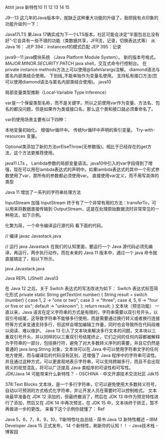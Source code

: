 Atitit java 新特性10 11 12 13 14 15


J9--13
这几年的Java版本中，就缺乏这种重大功能的升级了，我把我有点印象的功能升级列一下： 

Java17LTS
果Java 17确实成为下一个LTS版本，社区可能会决定“半面包总比没有好”-它会具有一些不错的功能（类数据共享，JFR流，记录，切换表达式等）
从Java 16：
JEP 394：instanceof的模式匹配
JEP 395：记录


java9--11
java模块系统 （Java Platform Module System）。
新的版本号格式。$MAJOR.$MINOR.$SECURITY.$PATCH 
java shell，交互式命令行控制台。
在private instance methods方法上可以使用@SafeVarargs注解。
diamond语法与匿名内部类结合使用。
下划线_不能单独作为变量名使用。
支持私有接口方法(您可以使用diamond语法与匿名内部类结合使用)。
 java10

局部变量类型推断（Local-Variable Type Inference）

 var是一个保留类型名称，而不是关键字。所以之前使用var作为变量、方法名、包名的都没问题，但是如果作为类或接口名，那么这个类和接口就必须重命名了。

var的使用场景主要有以下四种：

本地变量初始化。
增强for循环中。
传统for循环中声明的索引变量。
Try-with-resources 变量。​

Optional类添加了新的方法orElseThrow(无参数版)。相比于已经存在的get方法，这个方法更推荐使用。

java11 LTs
 。
Lambda参数的局部变量语法。java10中引入的var字段得到了增强，现在可以用在lambda表达式的声明中。如果lambda表达式的其中一个形式参数使用了var，那所有的参数都必须使用var。
直接使用var定义，而不用写具体的类型

Java 11 增加了一系列的字符串处理方法

InputStream 加强
InputStream 终于有了一个非常有用的方法：transferTo，可以用来将数据直接传输到 OutputStream，这是在处理原始数据流时非常常见的一种用法，如下示例。

化繁为简，一个命令编译运行源代码
看下面的代码。

// 编译
javac Javastack.java

// 运行
java Javastack
在我们的认知里面，要运行一个 Java 源代码必须先编译，再运行，两步执行动作。而在未来的 Java 11 版本中，通过一个 java 命令就直接搞定了，如以下所示。

java Javastack.java

Java REPL (JShell)
Java13

在 Java 12 之后，关于 Switch 表达式的写法改进为如下：
Switch 表达式标签简化形式
private static String getText(int number) {
    String result = switch (number) {
        case 1, 2 -> "one or two";
        case 3 -> "three";
        case 4, 5, 6 -> "four or five or six";
        default -> "unknown";
    };
    return result;
}
文本块（预览功能）
一直以来，Java 语言在定义字符串的方式是有限的，字符串需要以双引号开头，以双引号结尾，这导致字符串不能够多行使用，而是需要通过换行转义或者换行连接符等方式来变通支持多行，但这样会增加编辑工作量，同时也会导致所在代码段难以阅读、难以维护。
Java 13 引入了文本块来解决多行文本的问题，文本块以三重双引号开头，并以同样的以三重双引号结尾终止，它们之间的任何内容都被解释为字符串的一部分，包括换行符，避免了对大多数转义序列的需要，并且它仍然是普通的 java.lang.String 对象，文本块可以在 Java 中可以使用字符串文字的任何地方使用，而与编译后的代码没有区别，还增强了 Java 程序中的字符串可读性。并且通过这种方式，可以更直观地表示字符串，可以支持跨越多行，而且不会出现转义的视觉混乱，将可以广泛提高 Java 类程序的可读性和可写性。
JDK/Java 14 可能带来什么新特性？ - OSCHINA - 中文开源技术交流社区
Jdk15

378:Text Blocks
文本块，是一个多行字符串，它可以避免使用大多数转义符号，自动以可预测的方式格式化字符串，并让开发人员在需要时可以控制格式。
文本块最早准备在 JDK 12 添加的，但最终撤消了，然后在 JDK 13 中作为预览特性进行了添加，然后又在 JDK 14 中再次预览，在 JDK 15 中，文本块终于转正，暂不再做进一步的更改。
来看下这个示例你就懂了：
Ref

Java 5，6，7，8，9，10，11新特性吐血总结 - 简书
Java 13 新特性概述 – IBM Developer
Java 15 正式发布， 14 个新特性，刷新你的认知！！ - Java技术栈 - 博客园
